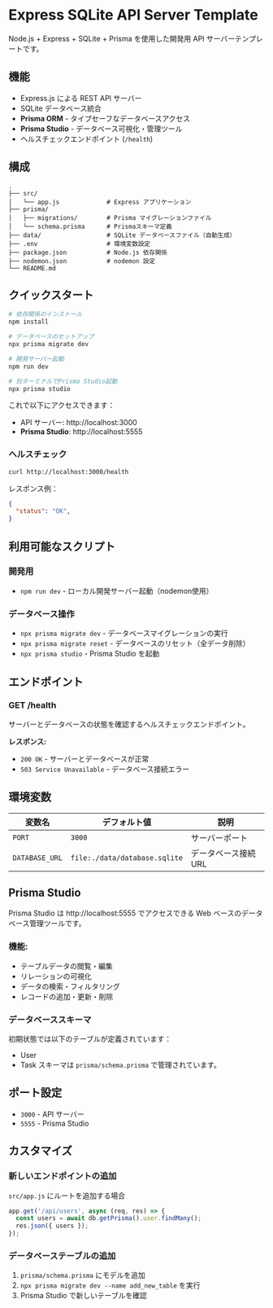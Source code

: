 # Express SQLite API Server Template

Node.js + Express + SQLite + Prisma を使用した開発用 API サーバーテンプレートです。

## 機能

- Express.js による REST API サーバー
- SQLite データベース統合
- **Prisma ORM** - タイプセーフなデータベースアクセス
- **Prisma Studio** - データベース可視化・管理ツール
- ヘルスチェックエンドポイント (`/health`)

## 構成

```
.
├── src/
│   └── app.js             # Express アプリケーション
├── prisma/
│   ├── migrations/        # Prisma マイグレーションファイル
│   └── schema.prisma      # Prismaスキーマ定義
├── data/                  # SQLite データベースファイル（自動生成）
├── .env                   # 環境変数設定
├── package.json           # Node.js 依存関係
├── nodemon.json           # nodemon 設定
└── README.md
```

## クイックスタート

```bash
# 依存関係のインストール
npm install

# データベースのセットアップ
npx prisma migrate dev

# 開発サーバー起動
npm run dev

# 別ターミナルでPrisma Studio起動
npx prisma studio
```

これで以下にアクセスできます：
- API サーバー: http://localhost:3000
- **Prisma Studio**: http://localhost:5555

### ヘルスチェック

```bash
curl http://localhost:3000/health
```

レスポンス例：
```json
{
  "status": "OK",
}
```

## 利用可能なスクリプト

### 開発用
- `npm run dev` - ローカル開発サーバー起動（nodemon使用）

### データベース操作
- `npx prisma migrate dev` - データベースマイグレーションの実行
- `npx prisma migrate reset` - データベースのリセット（全データ削除）
- `npx prisma studio` - Prisma Studio を起動

## エンドポイント

### GET /health

サーバーとデータベースの状態を確認するヘルスチェックエンドポイント。

**レスポンス:**
- `200 OK` - サーバーとデータベースが正常
- `503 Service Unavailable` - データベース接続エラー

## 環境変数
| 変数名 | デフォルト値 | 説明 |
|--------|-------------|------|
| `PORT` | `3000` | サーバーポート |
| `DATABASE_URL` | `file:./data/database.sqlite` | データベース接続URL |

## Prisma Studio
Prisma Studio は http://localhost:5555 でアクセスできる Web ベースのデータベース管理ツールです。

### 機能:
- テーブルデータの閲覧・編集
- リレーションの可視化
- データの検索・フィルタリング
- レコードの追加・更新・削除

### データベーススキーマ
初期状態では以下のテーブルが定義されています：
- User
- Task
スキーマは `prisma/schema.prisma` で管理されています。

## ポート設定
- `3000` - API サーバー
- `5555` - Prisma Studio

## カスタマイズ
### 新しいエンドポイントの追加
`src/app.js` にルートを追加する場合
```javascript
app.get('/api/users', async (req, res) => {
  const users = await db.getPrisma().user.findMany();
  res.json({ users });
});
```

### データベーステーブルの追加
1. `prisma/schema.prisma` にモデルを追加
2. `npx prisma migrate dev --name add_new_table` を実行
3. Prisma Studio で新しいテーブルを確認

